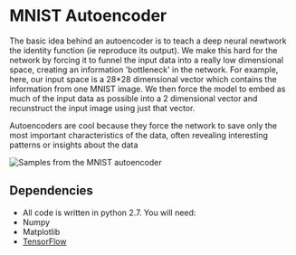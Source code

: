 MNIST Autoencoder
=======
The basic idea behind an autoencoder is to teach a deep neural newtwork the identity function (ie reproduce its output). We make this hard for the network by forcing it to funnel the input data into a really low dimensional space, creating an information 'bottleneck' in the network. For example, here, our input space is a 28*28 dimensional vector which contains the information from one MNIST image. We then force the model to embed as much of the input data as possible into a 2 dimensional vector and recunstruct the input image using just that vector.

Autoencoders are cool because they force the network to save only the most important characteristics of the data, often revealing interesting patterns or insights about the data

![Samples from the MNIST autoencoder](../aec.jpg?raw=true "Title")

Dependencies
--------
* All code is written in python 2.7. You will need:
 * Numpy
 * Matplotlib
 * [TensorFlow](https://www.tensorflow.org/versions/master/get_started/os_setup.html#pip_install)
